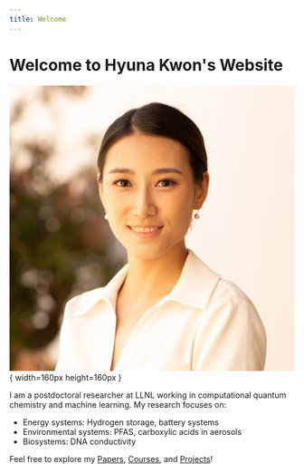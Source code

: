 ```yaml
---
title: Welcome
---
```


# Welcome to Hyuna Kwon's Website

![Hyuna Kwon]( /images/picture.jpeg){ width=160px height=160px }

I am a postdoctoral researcher at LLNL working in computational quantum chemistry and machine learning. My research focuses on:

- Energy systems: Hydrogen storage, battery systems
- Environmental systems: PFAS, carboxylic acids in aerosols
- Biosystems: DNA conductivity

Feel free to explore my [Papers](/papers/), [Courses](/courses/), and [Projects](/projects/)!

